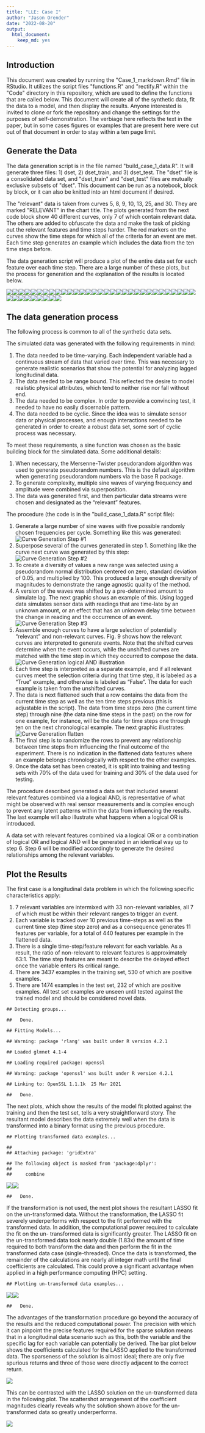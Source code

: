 ```yaml
---
title: "LLE: Case I"
author: "Jason Orender"
date: "2022-08-20"
output: 
  html_document: 
    keep_md: yes
---
```



## Introduction

This document was created by running the "Case_1_markdown.Rmd" file in RStudio.
It utilizes the script files "functions.R" and "rectify.R" within the "Code"
directory in this repository, which are used to define the functions that are
called below.  This document will create all of the synthetic data, fit the data
to a model, and then display the results.  Anyone interested is invited to clone
or fork the repository and change the settings for the purposes of 
self-demonstration. The verbiage here reflects the text in the paper, but in
some cases figures or examples that are present here were cut out of that
document in order to stay within a ten page limit.

## Generate the Data

The data generation script is in the file named "build_case_1_data.R".  It will
generate three files: 1) dset, 2) dset_train, and 3) dset_test.  The "dset" file
is a consolidated data set, and "dset_train" and "dset_test" files are mutually
exclusive subsets of "dset".  This document can be run as a notebook, block by
block, or it can also be knitted into an html document if desired.

The "relevant" data is taken from curves 5, 8, 9, 10, 13, 25, and 30.  They are
marked "RELEVANT" in the chart title.  The plots generated from the next code
block show 40 different curves, only 7 of which contain relevant data.  The
others are added to obfuscate the data and make the task of picking out the
relevant features and time steps harder.  The red markers on the curves show
the time steps for which all of the criteria for an event are met.  Each time
step generates an example which includes the data from the ten time steps before.

The data generation script will produce a plot of the entire data set for each
feature over each time step.  There are a large number of these plots, but the
process for generation and the explanation of the results is located below.

![](Case_1_markdown_files/figure-html/generate_data-1.png)<!-- -->![](Case_1_markdown_files/figure-html/generate_data-2.png)<!-- -->![](Case_1_markdown_files/figure-html/generate_data-3.png)<!-- -->![](Case_1_markdown_files/figure-html/generate_data-4.png)<!-- -->![](Case_1_markdown_files/figure-html/generate_data-5.png)<!-- -->![](Case_1_markdown_files/figure-html/generate_data-6.png)<!-- -->![](Case_1_markdown_files/figure-html/generate_data-7.png)<!-- -->![](Case_1_markdown_files/figure-html/generate_data-8.png)<!-- -->![](Case_1_markdown_files/figure-html/generate_data-9.png)<!-- -->![](Case_1_markdown_files/figure-html/generate_data-10.png)<!-- -->![](Case_1_markdown_files/figure-html/generate_data-11.png)<!-- -->![](Case_1_markdown_files/figure-html/generate_data-12.png)<!-- -->![](Case_1_markdown_files/figure-html/generate_data-13.png)<!-- -->![](Case_1_markdown_files/figure-html/generate_data-14.png)<!-- -->![](Case_1_markdown_files/figure-html/generate_data-15.png)<!-- -->![](Case_1_markdown_files/figure-html/generate_data-16.png)<!-- -->![](Case_1_markdown_files/figure-html/generate_data-17.png)<!-- -->![](Case_1_markdown_files/figure-html/generate_data-18.png)<!-- -->![](Case_1_markdown_files/figure-html/generate_data-19.png)<!-- -->![](Case_1_markdown_files/figure-html/generate_data-20.png)<!-- -->![](Case_1_markdown_files/figure-html/generate_data-21.png)<!-- -->![](Case_1_markdown_files/figure-html/generate_data-22.png)<!-- -->![](Case_1_markdown_files/figure-html/generate_data-23.png)<!-- -->![](Case_1_markdown_files/figure-html/generate_data-24.png)<!-- -->![](Case_1_markdown_files/figure-html/generate_data-25.png)<!-- -->![](Case_1_markdown_files/figure-html/generate_data-26.png)<!-- -->![](Case_1_markdown_files/figure-html/generate_data-27.png)<!-- -->![](Case_1_markdown_files/figure-html/generate_data-28.png)<!-- -->![](Case_1_markdown_files/figure-html/generate_data-29.png)<!-- -->![](Case_1_markdown_files/figure-html/generate_data-30.png)<!-- -->![](Case_1_markdown_files/figure-html/generate_data-31.png)<!-- -->![](Case_1_markdown_files/figure-html/generate_data-32.png)<!-- -->![](Case_1_markdown_files/figure-html/generate_data-33.png)<!-- -->![](Case_1_markdown_files/figure-html/generate_data-34.png)<!-- -->![](Case_1_markdown_files/figure-html/generate_data-35.png)<!-- -->![](Case_1_markdown_files/figure-html/generate_data-36.png)<!-- -->![](Case_1_markdown_files/figure-html/generate_data-37.png)<!-- -->![](Case_1_markdown_files/figure-html/generate_data-38.png)<!-- -->![](Case_1_markdown_files/figure-html/generate_data-39.png)<!-- -->![](Case_1_markdown_files/figure-html/generate_data-40.png)<!-- -->

## The data generation process

The following process is common to all of the synthetic data sets.

The simulated data was generated with the following requirements in mind:

1.	The data needed to be time-varying.  Each independent variable had a
    continuous stream of data that varied over time.  This was necessary to
    generate realistic scenarios that show the potential for analyzing lagged
    longitudinal data.
2.	The data needed to be range bound.  This reflected the desire to model
    realistic physical attributes, which tend to neither rise nor fall without
    end.
3.	The data needed to be complex.  In order to provide a convincing test, it
    needed to have no easily discernable pattern.
4.	The data needed to be cyclic.  Since the idea was to simulate sensor data or
    physical processes, and enough interactions needed to be generated in order
    to create a robust data set, some sort of cyclic process was necessary.

To meet these requirements, a sine function was chosen as the basic building
block for the simulated data.  Some additional details:

1.	When necessary, the Mersenne-Twister pseudorandom algorithm was used to
    generate pseudorandom numbers.  This is the default algorithm when
    generating pseudorandom numbers via the base R package.
2.	To generate complexity, multiple sine waves of varying frequency and
    amplitude were combined via superposition.
3.	The data was generated first, and then particular data streams were chosen
    and designated as the “relevant” features.
    
The procedure (the code is in the "build_case_1_data.R" script file):

1.	Generate a large number of sine waves with five possible randomly chosen
    frequencies per cycle.  Something like this was generated:  
    ![Curve Generation Step #1](../../Papers/Graphics/curve_generation_1.png)
2.  Superpose several of the curves generated in step 1.  Something like the
    curve next curve was generated by this step:  
    ![Curve Generation Step #2](../../Papers/Graphics/curve_generation_2.png)
3.	To create a diversity of values a new range was selected using a
    pseudorandom normal distribution centered on zero, standard deviation of
    0.05, and multiplied by 100. This produced a large enough diversity of
    magnitudes to demonstrate the range agnostic quality of the method.
4.	A version of the waves was shifted by a pre-determined amount to simulate
    lag.  The next graphic shows an example of this. Using lagged data simulates
    sensor data with readings that are time-late by an unknown amount, or an
    effect that has an unknown delay time between the change in reading and the
    occurrence of an event.   
    ![Curve Generation Step #3](../../Papers/Graphics/curve_generation_3.png)
5.	Assemble enough curves to have a large selection of potentially “relevant”
    and non-relevant curves.  Fig. 9 shows how the relevant curves are
    interpreted to generate events.  Note that the shifted curves determine when
    the event occurs, while the unshifted curves are matched with the time step
    in which they occurred to compose the data.  
    ![Curve Generation logical AND illustration](../../Papers/Graphics/curve_logical_AND.png)
6.	Each time step is interpreted as a separate example, and if all relevant
    curves meet the selection criteria during that time step, it is labeled as a
    “True” example, and otherwise is labeled as “False”.  The data for each
    example is taken from the unshifted curves.
7.	The data is next flattened such that a row contains the data from the
    current time step as well as the ten time steps previous (this is adjustable
    in the script).  The data from time steps zero (the current time step)
    through nine (the data nine time steps in the past) on the row for one
    example, for instance, will be the data for time steps one through ten on
    the next chronological example.  The next graphic illustrates:
    ![Curve Generation flatten](../../Papers/Graphics/curve_flatten.png)
8.	The final step is to randomize the rows to prevent any relationship between
    time steps from influencing the final outcome of the experiment.  There is
    no indication in the flattened data features where an example belongs
    chronologically with respect to the other examples.
9.	Once the data set has been created, it is split into training and testing
    sets with 70% of the data used for training and 30% of the data used for
    testing.

The procedure described generated a data set that included several relevant
features combined via a logical AND, is representative of what might be observed
with real sensor measurements and is complex enough to prevent any latent
patterns within the data from influencing the results.  The last example will
also illustrate what happens when a logical OR is introduced.

A data set with relevant features combined via a logical OR or a combination of
logical OR and logical AND will be generated in an identical way up to step 6.
Step 6 will be modified accordingly to generate the desired relationships among
the relevant variables.



## Plot the Results

The first case is a longitudinal data problem in which the following specific characteristics apply:

1.	7 relevant variables are intermixed with 33 non-relevant variables, all 7 of which must be within their relevant ranges to trigger an event.
2.	Each variable is tracked over 10 previous time-steps as well as the current time step (time step zero) and as a consequence generates 11 features per variable, for a total of 440 features per example in the flattened data.
3.	There is a single time-step/feature relevant for each variable.  As a result, the ratio of non-relevant to relevant features is approximately 63:1.  The time step features are meant to describe the delayed effect once the variable enters its critical range.
4.	There are 3437 examples in the training set, 530 of which are positive examples.
5.	There are 1474 examples in the test set, 232 of which are positive examples.  All test set examples are unseen until tested against the trained model and should be considered novel data.



```
## Detecting groups...
```

```
##   Done.
```

```
## Fitting Models...
```

```
## Warning: package 'rlang' was built under R version 4.2.1
```

```
## Loaded glmnet 4.1-4
```

```
## Loading required package: openssl
```

```
## Warning: package 'openssl' was built under R version 4.2.1
```

```
## Linking to: OpenSSL 1.1.1k  25 Mar 2021
```

```
##   Done.
```
The next plots, which show the results of the model fit plotted against the
training and then the test set, tells a very straightforward story.  The
resultant model describes the data extremely well when the data is transformed
into a binary format using the previous procedure.  


```
## Plotting transformed data examples...
```

```
## 
## Attaching package: 'gridExtra'
```

```
## The following object is masked from 'package:dplyr':
## 
##     combine
```

![](Case_1_markdown_files/figure-html/transformed_data_plots-1.png)<!-- -->![](Case_1_markdown_files/figure-html/transformed_data_plots-2.png)<!-- -->

```
##   Done.
```

If the transformation is not used, the next plot shows the resultant LASSO fit
on the un-transformed data.  Without the transformation, the LASSO fit severely
underperforms with respect to the fit performed with the transformed data. In
addition, the computational power required to calculate the fit on the un-
transformed data is significantly greater.  The LASSO fit on the un-transformed
data took nearly double (1.83x) the amount of time required to both transform
the data and then perform the fit in the transformed data case
(single-threaded). Once the data is transformed, the remainder of the
calculations are nearly all integer math until the final coefficients are
calculated. This could prove a significant advantage when applied in a high
performance computing (HPC) setting.


```
## Plotting un-transformed data examples...
```

![](Case_1_markdown_files/figure-html/untransformed_data_plots-1.png)<!-- -->![](Case_1_markdown_files/figure-html/untransformed_data_plots-2.png)<!-- -->

```
##   Done.
```

The advantages of the transformation procedure go beyond the accuracy of the
results and the reduced computational power.  The precision with which it can
pinpoint the precise features required for the sparse solution means that in a
longitudinal data scenario such as this, both the variable and the specific lag
for each variable can potentially be derived.  The bar plot below shows the
coefficients calculated for the LASSO applied to the transformed data.  The
sparseness of the solution is almost ideal; there are only five spurious returns
and three of those were directly adjacent to the correct return.

![](Case_1_markdown_files/figure-html/transformed_data_barplot-1.png)<!-- -->

This can be contrasted with the LASSO solution on the un-transformed data in
the following plot.  The scattershot arrangement of the coefficient magnitudes
clearly reveals why the solution shown above for the un-transformed data so
greatly underperforms.

![](Case_1_markdown_files/figure-html/untransformed_data_barplot-1.png)<!-- -->

